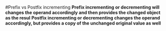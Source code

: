 #Prefix vs Postfix incrementing
**Prefix incrementing or decrementing will changes the operand accordingly 
and then provides the changed object as the resul**
**Postfix incrementing or decrementing changes the operand accordingly, but
provides a copy of the unchanged original value as well**